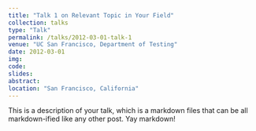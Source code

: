 ```yaml
---
title: "Talk 1 on Relevant Topic in Your Field"
collection: talks
type: "Talk"
permalink: /talks/2012-03-01-talk-1
venue: "UC San Francisco, Department of Testing"
date: 2012-03-01
img: 
code:
slides:
abstract: 
location: "San Francisco, California"
---
```


This is a description of your talk, which is a markdown files that can be all markdown-ified like any other post. Yay markdown!
